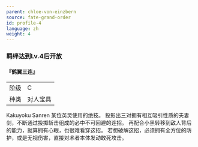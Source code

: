 ```yaml
---
parent: chloe-von-einzbern
source: fate-grand-order
id: profile-4
language: zh
weight: 4
---
```


### 羁绊达到Lv.4后开放

#### 『鹤翼三连』

<table>
  <tr><td>阶级</td><td>C</td></tr>
  <tr><td>种类</td><td>对人宝具</td></tr>
</table>

Kakuyoku Sanren
某位英灵使用的绝技。
投影出三对拥有相互吸引性质的夫妻剑，不断通过投掷斩击组成的必中不可回避的连招。
再配合小黑转移到敌人背后的能力，就算拥有心眼，也很难看穿这招。
若想破解这招，必须拥有全方位的防护，或是无视伤害，直接对术者本体发动敢死攻击。
